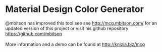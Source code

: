 # Material Design Color Generator
@mbitson has improved this tool see see http://mcg.mbitson.com/ for an updated version of this project or visit his github repository https://github.com/mbitson <br/><br/>
More information and a demo can be found at <a href="http://knizia.biz/mcg/">http://knizia.biz/mcg</a>
